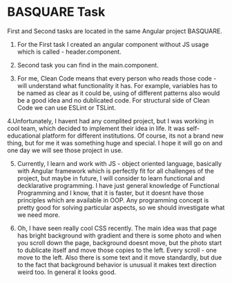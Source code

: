 # BASQUARE Task

First and Second tasks are located in the same Angular project BASQUARE.

1. For the First task I created an angular component without JS usage which is called - header.component. 

2. Second task you can find in the main.component. 

3. For me, Clean Code means that every person who reads those code - will understand what functionality it has. For example, variables has to be named as clear as it could be, using of different patterns also would be a good idea and no dublicated code. For structural side of Clean Code we can use ESLint or TSLint.

4.Unfortunately, I havent had any complited project, but I was working in cool team, which decided to implement their idea in life. It was self-educational platform for different institutions. Of course, its not a brand new thing, but for me it was something huge and special. I hope it will go on and one day we will see those project in use.

5. Currently, I learn and work with JS - object oriented language, basically with Angular framework which is perfectly fit for all challenges of the project, but maybe in future, I will consider to learn functional and decklarative programming. I have just general knowledge of Functional Programming and I know, that it is faster, but it doesnt have those principles which are available in OOP. Any programming concept is pretty good for solving particular aspects, so we should investigate what we need more.

6. Oh, I have seen really cool CSS recently. The main idea was that page has bright background with gradient and there is some photo and when you scroll down the page, background doesnt move, but the photo start to dublicate itself and move those copies to the left. Every scroll - one move to the left. Also there is some text and it move standardly, but due to the fact that background behavior is unusual it makes text direction weird too. In general it looks good.

